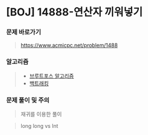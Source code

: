 # [BOJ] 14888-연산자 끼워넣기

### 문제 바로가기

>  https://www.acmicpc.net/problem/1488

### 알고리즘

> - [브루트포스 알고리즘](https://www.acmicpc.net/problem/tag/125)
> - [백트래킹](https://www.acmicpc.net/problem/tag/5)

### 문제 풀이 및 주의

> 재귀를 이용한 풀이

> long long vs Int 

